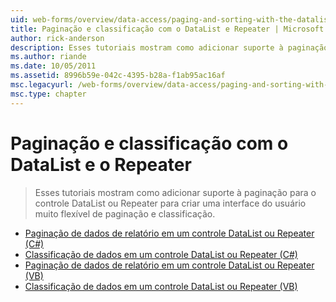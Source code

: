 ```yaml
---
uid: web-forms/overview/data-access/paging-and-sorting-with-the-datalist-and-repeater/index
title: Paginação e classificação com o DataList e Repeater | Microsoft Docs
author: rick-anderson
description: Esses tutoriais mostram como adicionar suporte à paginação para o controle DataList ou Repeater para criar uma interface do usuário muito flexível de paginação e classificação.
ms.author: riande
ms.date: 10/05/2011
ms.assetid: 8996b59e-042c-4395-b28a-f1ab95ac16af
msc.legacyurl: /web-forms/overview/data-access/paging-and-sorting-with-the-datalist-and-repeater
msc.type: chapter
---
```

<a name="paging-and-sorting-with-the-datalist-and-repeater"></a>Paginação e classificação com o DataList e o Repeater
====================
> Esses tutoriais mostram como adicionar suporte à paginação para o controle DataList ou Repeater para criar uma interface do usuário muito flexível de paginação e classificação.


- [Paginação de dados de relatório em um controle DataList ou Repeater (C#)](paging-report-data-in-a-datalist-or-repeater-control-cs.md)
- [Classificação de dados em um controle DataList ou Repeater (C#)](sorting-data-in-a-datalist-or-repeater-control-cs.md)
- [Paginação de dados de relatório em um controle DataList ou Repeater (VB)](paging-report-data-in-a-datalist-or-repeater-control-vb.md)
- [Classificação de dados em um controle DataList ou Repeater (VB)](sorting-data-in-a-datalist-or-repeater-control-vb.md)
